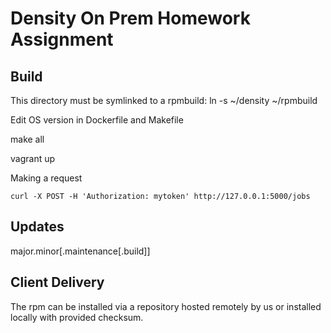 # Density On Prem Homework Assignment

## Build
This directory must be symlinked to a rpmbuild:
ln -s ~/density ~/rpmbuild

Edit OS version in Dockerfile and Makefile


make all

vagrant up

Making a request
```
curl -X POST -H 'Authorization: mytoken' http://127.0.0.1:5000/jobs
```

## Updates
major.minor[.maintenance[.build]]

## Client Delivery
The rpm can be installed via a repository hosted remotely by us or installed locally with provided checksum.

